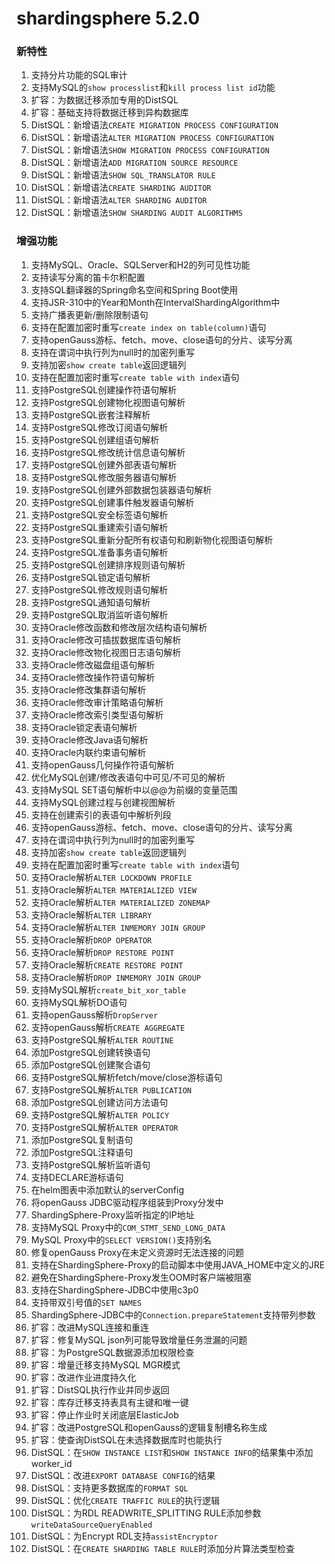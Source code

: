 # shardingsphere 5.2.0

### 新特性

1. 支持分片功能的SQL审计
2. 支持MySQL的`show processlist`和`kill process list id`功能
3. 扩容：为数据迁移添加专用的DistSQL
4. 扩容：基础支持将数据迁移到异构数据库
5. DistSQL：新增语法`CREATE MIGRATION PROCESS CONFIGURATION`
6. DistSQL：新增语法`ALTER MIGRATION PROCESS CONFIGURATION`
7. DistSQL：新增语法`SHOW MIGRATION PROCESS CONFIGURATION`
8. DistSQL：新增语法`ADD MIGRATION SOURCE RESOURCE`
9. DistSQL：新增语法`SHOW SQL_TRANSLATOR RULE`
10. DistSQL：新增语法`CREATE SHARDING AUDITOR`
11. DistSQL：新增语法`ALTER SHARDING AUDITOR`
12. DistSQL：新增语法`SHOW SHARDING AUDIT ALGORITHMS`

### 增强功能

1. 支持MySQL、Oracle、SQLServer和H2的列可见性功能
2. 支持读写分离的笛卡尔积配置
3. 支持SQL翻译器的Spring命名空间和Spring Boot使用
4. 支持JSR-310中的Year和Month在IntervalShardingAlgorithm中
5. 支持广播表更新/删除限制语句
6. 支持在配置加密时重写`create index on table(column)`语句
7. 支持openGauss游标、fetch、move、close语句的分片、读写分离
8. 支持在谓词中执行列为null时的加密列重写
9. 支持加密`show create table`返回逻辑列
10. 支持在配置加密时重写`create table with index`语句
11. 支持PostgreSQL创建操作符语句解析
12. 支持PostgreSQL创建物化视图语句解析
13. 支持PostgreSQL嵌套注释解析
14. 支持PostgreSQL修改订阅语句解析
15. 支持PostgreSQL创建组语句解析
16. 支持PostgreSQL修改统计信息语句解析
17. 支持PostgreSQL创建外部表语句解析
18. 支持PostgreSQL修改服务器语句解析
19. 支持PostgreSQL创建外部数据包装器语句解析
20. 支持PostgreSQL创建事件触发器语句解析
21. 支持PostgreSQL安全标签语句解析
22. 支持PostgreSQL重建索引语句解析
23. 支持PostgreSQL重新分配所有权语句和刷新物化视图语句解析
24. 支持PostgreSQL准备事务语句解析
25. 支持PostgreSQL创建排序规则语句解析
26. 支持PostgreSQL锁定语句解析
27. 支持PostgreSQL修改规则语句解析
28. 支持PostgreSQL通知语句解析
29. 支持PostgreSQL取消监听语句解析
30. 支持Oracle修改函数和修改层次结构语句解析
31. 支持Oracle修改可插拔数据库语句解析
32. 支持Oracle修改物化视图日志语句解析
33. 支持Oracle修改磁盘组语句解析
34. 支持Oracle修改操作符语句解析
35. 支持Oracle修改集群语句解析
36. 支持Oracle修改审计策略语句解析
37. 支持Oracle修改索引类型语句解析
38. 支持Oracle锁定表语句解析
39. 支持Oracle修改Java语句解析
40. 支持Oracle内联约束语句解析
41. 支持openGauss几何操作符语句解析
42. 优化MySQL创建/修改表语句中可见/不可见的解析
43. 支持MySQL SET语句解析中以@@为前缀的变量范围
44. 支持MySQL创建过程与创建视图解析
45. 支持在创建索引的表语句中解析列段
46. 支持openGauss游标、fetch、move、close语句的分片、读写分离
47. 支持在谓词中执行列为null时的加密列重写
48. 支持加密`show create table`返回逻辑列
49. 支持在配置加密时重写`create table with index`语句
50. 支持Oracle解析`ALTER LOCKDOWN PROFILE`
51. 支持Oracle解析`ALTER MATERIALIZED VIEW`
52. 支持Oracle解析`ALTER MATERIALIZED ZONEMAP`
53. 支持Oracle解析`ALTER LIBRARY`
54. 支持Oracle解析`ALTER INMEMORY JOIN GROUP`
55. 支持Oracle解析`DROP OPERATOR`
56. 支持Oracle解析`DROP RESTORE POINT`
57. 支持Oracle解析`CREATE RESTORE POINT`
58. 支持Oracle解析`DROP INMEMORY JOIN GROUP`
59. 支持MySQL解析`create_bit_xor_table`
60. 支持MySQL解析DO语句
61. 支持openGauss解析`DropServer`
62. 支持openGauss解析`CREATE AGGREGATE`
63. 支持PostgreSQL解析`ALTER ROUTINE`
64. 添加PostgreSQL创建转换语句
65. 添加PostgreSQL创建聚合语句
66. 支持PostgreSQL解析fetch/move/close游标语句
67. 支持PostgreSQL解析`ALTER PUBLICATION`
68. 添加PostgreSQL创建访问方法语句
69. 支持PostgreSQL解析`ALTER POLICY`
70. 支持PostgreSQL解析`ALTER OPERATOR`
71. 添加PostgreSQL复制语句
72. 添加PostgreSQL注释语句
73. 支持PostgreSQL解析监听语句
74. 支持DECLARE游标语句
75. 在helm图表中添加默认的serverConfig
76. 将openGauss JDBC驱动程序组装到Proxy分发中
77. ShardingSphere-Proxy监听指定的IP地址
78. 支持MySQL Proxy中的`COM_STMT_SEND_LONG_DATA`
79. MySQL Proxy中的`SELECT VERSION()`支持别名
80. 修复openGauss Proxy在未定义资源时无法连接的问题
81. 支持在ShardingSphere-Proxy的启动脚本中使用JAVA_HOME中定义的JRE
82. 避免在ShardingSphere-Proxy发生OOM时客户端被阻塞
83. 支持在ShardingSphere-JDBC中使用c3p0
84. 支持带双引号值的`SET NAMES`
85. ShardingSphere-JDBC中的`Connection.prepareStatement`支持带列参数
86. 扩容：改进MySQL连接和重连
87. 扩容：修复MySQL json列可能导致增量任务泄漏的问题
88. 扩容：为PostgreSQL数据源添加权限检查
89. 扩容：增量迁移支持MySQL MGR模式
90. 扩容：改进作业进度持久化
91. 扩容：DistSQL执行作业并同步返回
92. 扩容：库存迁移支持表具有主键和唯一键
93. 扩容：停止作业时关闭底层ElasticJob
94. 扩容：改进PostgreSQL和openGauss的逻辑复制槽名称生成
95. 扩容：使查询DistSQL在未选择数据库时也能执行
96. DistSQL：在`SHOW INSTANCE LIST`和`SHOW INSTANCE INFO`的结果集中添加worker_id
97. DistSQL：改进`EXPORT DATABASE CONFIG`的结果
98. DistSQL：支持更多数据库的`FORMAT SQL`
99. DistSQL：优化`CREATE TRAFFIC RULE`的执行逻辑
100. DistSQL：为RDL READWRITE_SPLITTING RULE添加参数`writeDataSourceQueryEnabled`
101. DistSQL：为Encrypt RDL支持`assistEncryptor`
102. DistSQL：在`CREATE SHARDING TABLE RULE`时添加分片算法类型检查